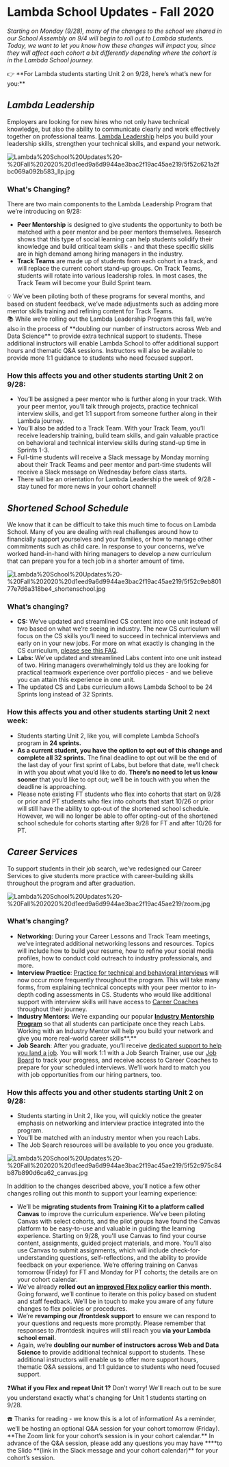 # Lambda School Updates - Fall 2020

_Starting on Monday (9/28), many of the changes to the school we shared in our School Assembly on 9/4 will begin to roll out to Lambda students. Today, we want to let you know how these changes will impact you, since they will affect each cohort a bit differently depending where the cohort is in the Lambda School journey._

<aside>
👉 **For Lambda students starting Unit 2 on 9/28, here’s what’s new for you:**

</aside>

## _Lambda Leadership_

Employers are looking for new hires who not only have technical knowledge, but also the ability to communicate clearly and work effectively together on professional teams. [Lambda Leadership](https://lambdaschool.com/lambda-leadership) helps you build your leadership skills, strengthen your technical skills, and expand your network.

![Lambda%20School%20Updates%20-%20Fall%202020%20d1eed9a6d9944ae3bac2f19ac45ae219/5f52c621a2fbc069a092b583_llp.jpg](Lambda%20School%20Updates%20-%20Fall%202020%20d1eed9a6d9944ae3bac2f19ac45ae219/5f52c621a2fbc069a092b583_llp.jpg)

### What's Changing?

There are two main components to the Lambda Leadership Program that we’re introducing on 9/28:

- **Peer Mentorship** is designed to give students the opportunity to both be matched with a peer mentor and be peer mentors themselves. Research shows that this type of social learning can help students solidify their knowledge and build critical team skills - and that these specific skills are in high demand among hiring managers in the industry.
- **Track Teams** are made up of students from each cohort in a track, and will replace the current cohort stand-up groups. On Track Teams, students will rotate into various leadership roles. In most cases, the Track Team will become your Build Sprint team.

<aside>
💡 We’ve been piloting both of these programs for several months, and based on student feedback, we’ve made adjustments such as adding more mentor skills training and refining content for Track Teams.

</aside>

<aside>
📚 While we’re rolling out the Lambda Leadership Program this fall, we’re also in the process of **doubling our number of instructors across Web and Data Science** to provide extra technical support to students. These additional instructors will enable Lambda School to offer additional support hours and thematic Q&A sessions. Instructors will also be available to provide more 1:1 guidance to students who need focused support.

</aside>

### **How this affects you and other students starting Unit 2 on 9/28:**

- You’ll be assigned a peer mentor who is further along in your track. With your peer mentor, you’ll talk through projects, practice technical interview skills, and get 1:1 support from someone further along in their Lambda journey.
- You’ll also be added to a Track Team. With your Track Team, you’ll receive leadership training, build team skills, and gain valuable practice on behavioral and technical interview skills during stand-up time in Sprints 1-3.
- Full-time students will receive a Slack message by Monday morning about their Track Teams and peer mentor and part-time students will receive a Slack message on Wednesday before class starts.
- There will be an orientation for Lambda Leadership the week of 9/28 - stay tuned for more news in your cohort channel!

## _Shortened School Schedule_

We know that it can be difficult to take this much time to focus on Lambda School. Many of you are dealing with real challenges around how to financially support yourselves and your families, or how to manage other commitments such as child care. In response to your concerns, we’ve worked hand-in-hand with hiring managers to develop a new curriculum that can prepare you for a tech job in a shorter amount of time.

![Lambda%20School%20Updates%20-%20Fall%202020%20d1eed9a6d9944ae3bac2f19ac45ae219/5f52c9eb80177e7d6a318be4_shortenschool.jpg](Lambda%20School%20Updates%20-%20Fall%202020%20d1eed9a6d9944ae3bac2f19ac45ae219/5f52c9eb80177e7d6a318be4_shortenschool.jpg)

### **What’s changing?**

- **CS:** We’ve updated and streamlined CS content into one unit instead of two based on what we’re seeing in industry. The new CS curriculum will focus on the CS skills you’ll need to succeed in technical interviews and early on in your new jobs. For more on what exactly is changing in the CS curriculum, [please see this FAQ](https://www.notion.so/FAQ-regarding-New-CS-Curriculum-9881388a95c24d388323e0b01a269aa4).
- **Labs:** We’ve updated and streamlined Labs content into one unit instead of two. Hiring managers overwhelmingly told us they are looking for practical teamwork experience over portfolio pieces - and we believe you can attain this experience in one unit.
- The updated CS and Labs curriculum allows Lambda School to be 24 Sprints long instead of 32 Sprints.

### **How this affects you and other students starting Unit 2 next week:**

- Students starting Unit 2, like you, will complete Lambda School’s program in **24 sprints.**
- **As a current student, you have the option to opt out of this change and complete all 32 sprints.** The final deadline to opt out will be the end of the last day of your first sprint of Labs, but before that date, we’ll check in with you about what you’d like to do. **There’s** **no need to let us know sooner** that you’d like to opt out; we’ll be in touch with you when the deadline is approaching.
- Please note existing FT students who flex into cohorts that start on 9/28 or prior and PT students who flex into cohorts that start 10/26 or prior will still have the ability to opt-out of the shortened school schedule. However, we will no longer be able to offer opting-out of the shortened school schedule for cohorts starting after 9/28 for FT and after 10/26 for PT.

## _Career Services_

To support students in their job search, we’ve redesigned our Career Services to give students more practice with career-building skills throughout the program and after graduation.

![Lambda%20School%20Updates%20-%20Fall%202020%20d1eed9a6d9944ae3bac2f19ac45ae219/zoom.jpg](Lambda%20School%20Updates%20-%20Fall%202020%20d1eed9a6d9944ae3bac2f19ac45ae219/zoom.jpg)

### **What’s changing?**

- **Networking**: During your Career Lessons and Track Team meetings, we’ve integrated additional networking lessons and resources. Topics will include how to build your resume, how to refine your social media profiles, how to conduct cold outreach to industry professionals, and more.
- **Interview Practice**: [Practice for technical and behavioral interviews](https://my.lambdaschool.com/interviewing) will now occur more frequently throughout the program. This will take many forms, from explaining technical concepts with your peer mentor to in-depth coding assessments in CS. Students who would like additional support with interview skills will have access to [Career Coaches](https://my.lambdaschool.com/career-help) throughout their journey.
- **Industry Mentors:** We’re expanding our popular [**Industry Mentorship Program**](https://www.notion.so/Industry-Mentor-Program-28782181f2e04060b266d447b10cdee0) so that all students can participate once they reach Labs. Working with an Industry Mentor will help you build your network and give you more real-world career skills**.**
- **Job Search**: After you graduate, you’ll receive [dedicated support to help you land a job](https://my.lambdaschool.com/job-search). You will work 1:1 with a Job Search Trainer, use our [Job Board](https://careers.lambdaschool.com/) to track your progress, and receive access to Career Coaches to prepare for your scheduled interviews. We’ll work hard to match you with job opportunities from our hiring partners, too.

### **How this affects you and other students starting Unit 2 on 9/28:**

- Students starting in Unit 2, like you, will quickly notice the greater emphasis on networking and interview practice integrated into the program.
- You’ll be matched with an industry mentor when you reach Labs.
- The Job Search resources will be available to you once you graduate.

![Lambda%20School%20Updates%20-%20Fall%202020%20d1eed9a6d9944ae3bac2f19ac45ae219/5f52c975c84b87b890d6ca62_canvas.jpg](Lambda%20School%20Updates%20-%20Fall%202020%20d1eed9a6d9944ae3bac2f19ac45ae219/5f52c975c84b87b890d6ca62_canvas.jpg)

In addition to the changes described above, you’ll notice a few other changes rolling out this month to support your learning experience:

- We’ll be **migrating students from Training Kit to a platform called Canvas** to improve the curriculum experience. We’ve been piloting Canvas with select cohorts, and the pilot groups have found the Canvas platform to be easy-to-use and valuable in guiding the learning experience. Starting on 9/28, you'll use Canvas to find your course content, assignments, guided project materials, and more. You’ll also use Canvas to submit assignments, which will include check-for-understanding questions, self-reflections, and the ability to provide feedback on your experience. We’re offering training on Canvas tomorrow (Friday) for FT and Monday for PT cohorts; the details are on your cohort calendar.
- We’ve already **rolled out an [improved Flex policy](Flex%20327badd4502a4fc099db0effa1e69474.md) earlier this month.** Going forward, we’ll continue to iterate on this policy based on student and staff feedback. We’ll be in touch to make you aware of any future changes to flex policies or procedures.
- We’re **revamping our /frontdesk support** to ensure we can respond to your questions and requests more promptly. Please remember that responses to /frontdesk inquires will still reach you **via your Lambda school email.**
- Again, we’re **doubling our number of instructors across Web and Data Science** to provide additional technical support to students. These additional instructors will enable us to offer more support hours, thematic Q&A sessions, and 1:1 guidance to students who need focused support.

❓**What if you Flex and repeat Unit 1?** Don’t worry! We'll reach out to be sure you understand exactly what's changing for Unit 1 students starting on 9/28.

<aside>
☎️ Thanks for reading - we know this is a lot of information! As a reminder, we’ll be hosting an optional Q&A session for your cohort tomorrow (Friday). **The Zoom link for your cohort’s session is in your cohort calendar.** In advance of the Q&A session, please add any questions you may have ****to the Slido **(link in the Slack message and your cohort calendar)** for your cohort’s session.

</aside>
